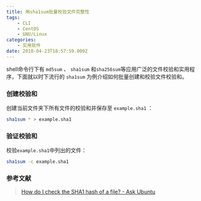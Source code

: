 ```yaml
---
title: 用sha1sum批量校验文件完整性
tags:
    - CLI
    - CentOS
    - GNU/Linux
categories:
    - 实用软件
date: 2018-04-23T18:57:59.000Z
---
```


shell命令行下有 `md5sum` 、 `sha1sum` 和`sha256sum`等应用广泛的文件校验和实用程序，下面就以时下流行的 `sha1sum` 为例介绍如何批量创建和校验文件校验和。

<!--more-->

### 创建校验和

创建当前文件夹下所有文件的校验和并保存至 `example.sha1` ：

```bash
sha1sum * > example.sha1
```

### 验证校验和

校验`example.sha1`中列出的文件：

```bash
sha1sum -c example.sha1
```

### 参考文献

>[How do I check the SHA1 hash of a file? - Ask Ubuntu](https://askubuntu.com/questions/61826/how-do-i-check-the-sha1-hash-of-a-file)
